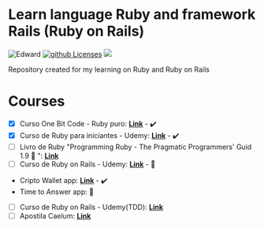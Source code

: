 # Learn language Ruby and framework Rails (Ruby on Rails)
![Edward](https://img.shields.io/badge/Courses-Edward-yellow.svg)  [![github Licenses][License-badge]][License] ![](https://img.shields.io/badge/Linguagem-Ruby-violet.svg)

Repository created for my learning on Ruby and Ruby on Rails

# Courses
- [X] Curso One Bit Code - Ruby puro: [**Link**](https://onebitcode.com/course/ruby-puro/) - :heavy_check_mark:
- [X] Curso de Ruby para iniciantes - Udemy: [**Link**](https://www.udemy.com/ruby-para-iniciantes/) - :heavy_check_mark:
- [ ] Livro de Ruby "Programming Ruby - The Pragmatic Programmers' Guid 1.9 :book: ": [**Link**](https://doc.lagout.org/programmation/Ruby/Programming%20Ruby%201.9%203rd%20Edition.pdf)
- [ ] Curso de Ruby on Rails - Udemy: [**Link**]( https://www.udemy.com/rubyonrails-5x/) - :construction:
 - Cripto Wallet app: [**Link**](https://crypto-wallet-edward.herokuapp.com/) - :heavy_check_mark:
 - Time to Answer app: :construction:
- [ ] Curso de Ruby on Rails - Udemy(TDD): [**Link**](https://www.udemy.com/rails-tdd/)
- [ ] Apostila Caelum: [**Link**](https://www.caelum.com.br/apostila-ruby-on-rails/)

[License-badge]: https://img.shields.io/github/license/Edwardpg/learn-ruby.svg
[License]: https://opensource.org/licenses/MIT



